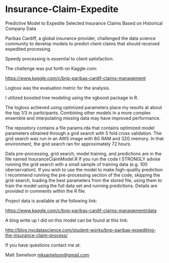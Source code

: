 # Insurance-Claim-Expedite

Predictive Model to Expedite Selected Insurance Claims Based on Historical Company Data

Paribas Cardiff, a global insurance provider, challenged the data science community
to develop models to predict client claims that should received expedited processing.

Speedy processing is essential to client satisfaction.

The challenge was put forth on Kaggle.com:

https://www.kaggle.com/c/bnp-paribas-cardif-claims-management

Logloss was the evaluation metric for the analysis.  

I utilized boosted tree modeling using the xgboost package in R.  

The logloss achieved using optimized parameters place my results at about the top 1/3 in participants.  Combining
other models in a more complex ensemble and interpolating missing data may have improved performance.

The repository contains a file params.rda that contains optimized model parameters obtained through
a grid search with 5 fold cross validation.  The grid search was run in an AWS image with 8G RAM and 
32G memory.  In that environment, the grid search ran for approximately 72 hours.

Data pre-processing, grid search, model training, and predictions are in the file named InsuranceClaimModel.R
If you run the code I STRONGLY advise running the grid search with a small sample of training data (e.g. 100
oberservation).  If you wish to use the model to make high-quality prediction I recommend running the 
pre-processing section of the code, skipping the grid-search, loading the best parameters from the stored file,
using them to train the model using the full data set and running predictions.  Details are provided in comments
within the R file.

Project data is available at the following link:

https://www.kaggle.com/c/bnp-paribas-cardif-claims-management/data

A blog write up I did on this model can be found at this link:

http://blog.nycdatascience.com/student-works/bnp-paribas-expediting-the-insurance-claim-process/

If you have questions contact me at:

Matt Samelson
mksamelson@gmail.com